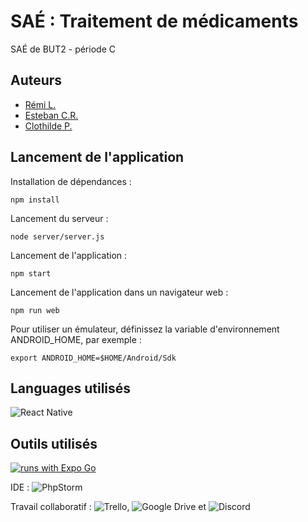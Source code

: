 # SAÉ : Traitement de médicaments

SAÉ de BUT2 - période C
## Auteurs

[//]: [![Contributors](https://contrib.rocks/image?anon=1&repo=TorielLink/SAE-AppMobile)](https://github.com/TorielLink/SAE-AppMobile/graphs/contributors)

- [Rémi L.](https://github.com/remi-lem)
- [Esteban C.R.](https://github.com/EstebanCRz)
- [Clothilde P.](https://github.com/TorielLink)

## Lancement de l'application
Installation de dépendances :
```shell
npm install
```
Lancement du serveur :
```shell
node server/server.js
```
Lancement de l'application :
```shell
npm start
```
Lancement de l'application dans un navigateur web :
```shell
npm run web
```
Pour utiliser un émulateur, définissez la variable d'environnement ANDROID_HOME, par exemple :
```shell
export ANDROID_HOME=$HOME/Android/Sdk
```

## Languages utilisés
![React Native](https://img.shields.io/badge/react_native-%2320232a.svg?style=for-the-badge&logo=react&logoColor=%2361DAFB)

## Outils utilisés

[![runs with Expo Go](https://img.shields.io/badge/Runs%20with%20Expo%20Go-000.svg?style=flat-square&logo=EXPO&labelColor=f3f3f3&logoColor=000)](https://expo.dev/client)

IDE : ![PhpStorm](https://img.shields.io/badge/phpstorm-143?style=for-the-badge&logo=phpstorm&logoColor=black&color=black&labelColor=darkorchid)

Travail collaboratif : ![Trello](https://img.shields.io/badge/Trello-%23026AA7.svg?style=for-the-badge&logo=Trello&logoColor=white),
![Google Drive](https://img.shields.io/badge/Google%20Drive-4285F4?style=for-the-badge&logo=googledrive&logoColor=white)
et ![Discord](https://img.shields.io/badge/Discord-%235865F2.svg?style=for-the-badge&logo=discord&logoColor=white)
